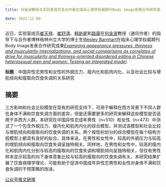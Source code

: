```yaml
---
title: 何金波教授与实验室成员及合作者在临床心理学权威期刊Body Image发表合作研究成果

date: 2022-11-09
---
```



<!--more-->

近日，实验室成员[崔天祥](https://sci-cream.netlify.app/author/cui-tianxiang/)、[崔舒淇](https://sci-cream.netlify.app/author/cui-shuqi/)、[韩新妮](https://sci-cream.netlify.app/author/han-xinni/)和[路晨](https://sci-cream.netlify.app/author/lu-chen/)在[何金波](https://sci-cream.netlify.app/author/he-jinbo/)教授（通讯作者）的指导下与合作者博林格林州立大学的博士生[Wesley Barnhart](https://scholar.google.com/citations?user=KHqq5-UAAAAJ&hl=en)在临床心理学权威期刊Body Image发表合作研究成果[*Examining appearance pressures, thinness and muscularity internalizations, and social comparisons as correlates of drive for muscularity and thinness-oriented disordered eating in Chinese heterosexual men and women: Testing an integrated model*](https://doi.org/10.1016/j.bodyim.2022.10.005).

**标题**：中国异性恋男性和女性的外貌压力、瘦内化和肌肉内化、以及社会比较与增肌倾向和瘦取向饮食失调的关系研究

## 摘要

三方影响和社会比较模型在现有的研究支持下，可用于解释在西方背景下不同人群在身体不满和饮食失调方面的差异，但是还需要更多的研究来解释这些模型是否适用于非西方人群。本研究在中国异性恋成年男性（n=510）和女性（n=473）中测试了一个包含外貌压力、瘦内化和肌肉内化的综合模型，并测试该模型和社会比较与增肌倾向和瘦取向的饮食失调的关系。两个按性别划分的综合模型在每个结构方程模型上都具有良好的拟合。具体来说，在男性和女性中，较高的外貌压力与较高的增肌倾向和瘦取向饮食失调呈独特相关。同样地，在男性和女性中，较高的瘦内化和肌肉内化分别与较高的瘦取向的饮食失调和增肌倾向呈独特相关，但仅有男性样本显示较高的向下身体意象比较与较高的瘦取向的饮食失调有关。本研究结果扩展了饮食病理学理论，可能有助于促进中国成年异性恋男性和女性对身体不满和饮食失调的干预策略的改进。


[公众号推文链接](https://mp.weixin.qq.com/s/ryBK1PmPIZmE1hfjjhz-zA)
